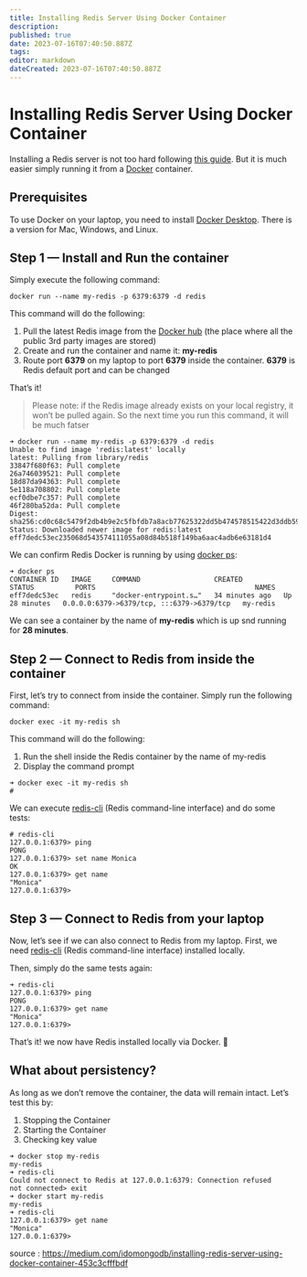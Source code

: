 ```yaml
---
title: Installing Redis Server Using Docker Container
description: 
published: true
date: 2023-07-16T07:40:50.887Z
tags: 
editor: markdown
dateCreated: 2023-07-16T07:40:50.887Z
---
```


# Installing Redis Server Using Docker Container

Installing a Redis server is not too hard following [this guide](https://redis.io/topics/quickstart). But it is much easier simply running it from a [Docker](https://en.wikipedia.org/wiki/Docker_(software)) container.

## Prerequisites
To use Docker on your laptop, you need to install [Docker Desktop](https://www.docker.com/products/docker-desktop). There is a version for Mac, Windows, and Linux.

## Step 1 — Install and Run the container
Simply execute the following command:

```shell
docker run --name my-redis -p 6379:6379 -d redis
```

This command will do the following:

1. Pull the latest Redis image from the [Docker hub](https://hub.docker.com/_/redis) (the place where all the public 3rd party images are stored)
1. Create and run the container and name it: **my-redis**
1. Route port **6379** on my laptop to port **6379** inside the container. **6379** is Redis default port and can be changed

That’s it!

> Please note: if the Redis image already exists on your local registry, it won’t be pulled again. So the next time you run this command, it will be much fatser

```shell
➜ docker run --name my-redis -p 6379:6379 -d redis
Unable to find image 'redis:latest' locally
latest: Pulling from library/redis
33847f680f63: Pull complete
26a746039521: Pull complete
18d87da94363: Pull complete
5e118a708802: Pull complete
ecf0dbe7c357: Pull complete
46f280ba52da: Pull complete
Digest: sha256:cd0c68c5479f2db4b9e2c5fbfdb7a8acb77625322dd5b474578515422d3ddb59
Status: Downloaded newer image for redis:latest
eff7dedc53ec235068d543574111055a08d84b518f149ba6aac4adb6e63181d4
```

We can confirm Redis Docker is running by using [docker ps](https://docs.docker.com/engine/reference/commandline/ps/):

```shell
➜ docker ps
CONTAINER ID   IMAGE     COMMAND                  CREATED          STATUS          PORTS                                       NAMES
eff7dedc53ec   redis     "docker-entrypoint.s…"   34 minutes ago   Up 28 minutes   0.0.0.0:6379->6379/tcp, :::6379->6379/tcp   my-redis
```

We can see a container by the name of **my-redis** which is up snd running for **28 minutes**.

## Step 2 — Connect to Redis from inside the container
First, let’s try to connect from inside the container. Simply run the following command:

```shell
docker exec -it my-redis sh
```

This command will do the following:

1. Run the shell inside the Redis container by the name of my-redis
1. Display the command prompt

```shell
➜ docker exec -it my-redis sh
#
```

We can execute [redis-cli](https://redis.io/topics/rediscli) (Redis command-line interface) and do some tests:

```shell
# redis-cli
127.0.0.1:6379> ping
PONG
127.0.0.1:6379> set name Monica
OK
127.0.0.1:6379> get name
"Monica"
127.0.0.1:6379>
```

## Step 3 — Connect to Redis from your laptop
Now, let’s see if we can also connect to Redis from my laptop. First, we need [redis-cli](https://redis.io/topics/rediscli) (Redis command-line interface) installed locally.

Then, simply do the same tests again:

```shell
➜ redis-cli
127.0.0.1:6379> ping
PONG
127.0.0.1:6379> get name
"Monica"
127.0.0.1:6379>
```

That’s it! we now have Redis installed locally via Docker. 🙌

## What about persistency?
As long as we don’t remove the container, the data will remain intact. Let’s test this by:

1. Stopping the Container
1. Starting the Container
1. Checking key value

```shell
➜ docker stop my-redis
my-redis
➜ redis-cli
Could not connect to Redis at 127.0.0.1:6379: Connection refused
not connected> exit
➜ docker start my-redis
my-redis
➜ redis-cli
127.0.0.1:6379> get name
"Monica"
127.0.0.1:6379>
```

source : https://medium.com/idomongodb/installing-redis-server-using-docker-container-453c3cfffbdf